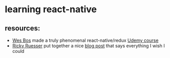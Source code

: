 # learning react-native

## resources:
- [Wes Bos](https://twitter.com/wesbos) made a truly phenomenal react-native/redux [Udemy course](https://www.udemy.com/the-complete-react-native-and-redux-course/learn/v4/content)
- [Ricky Ruesser](https://twitter.com/rickyreusser) put together a nice [blog post](http://rickyreusser.com/2016/05/14/things-i-learned-the-hard-way-using-react-native/) that says everything I wish I could